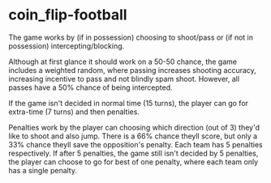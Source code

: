 # coin_flip-football
The game works by (if in possession) choosing to shoot/pass or (if not in possession) intercepting/blocking.

Although at first glance it should work on a 50-50 chance, the game includes a weighted random, where passing increases shooting accuracy, increasing incentive to pass and not blindly spam shoot. However, all passes have a 50% chance of being intercepted.

If the game isn't decided in normal time (15 turns), the player can go for extra-time (7 turns) and then penalties. 

Penalties work by the player can choosing which direction (out of 3) they'd like to shoot and also jump. There is a 66% chance theyll score, but only a 33% chance theyll save the opposition's penalty. Each team has 5 penalties respectively. If after 5 penalties, the game still isn't decided by 5 penalties, the player can choose to go for best of one penalty, where each team only has a single penalty.
